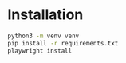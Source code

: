 # Installation

```bash
python3 -m venv venv
pip install -r requirements.txt
playwright install
```
